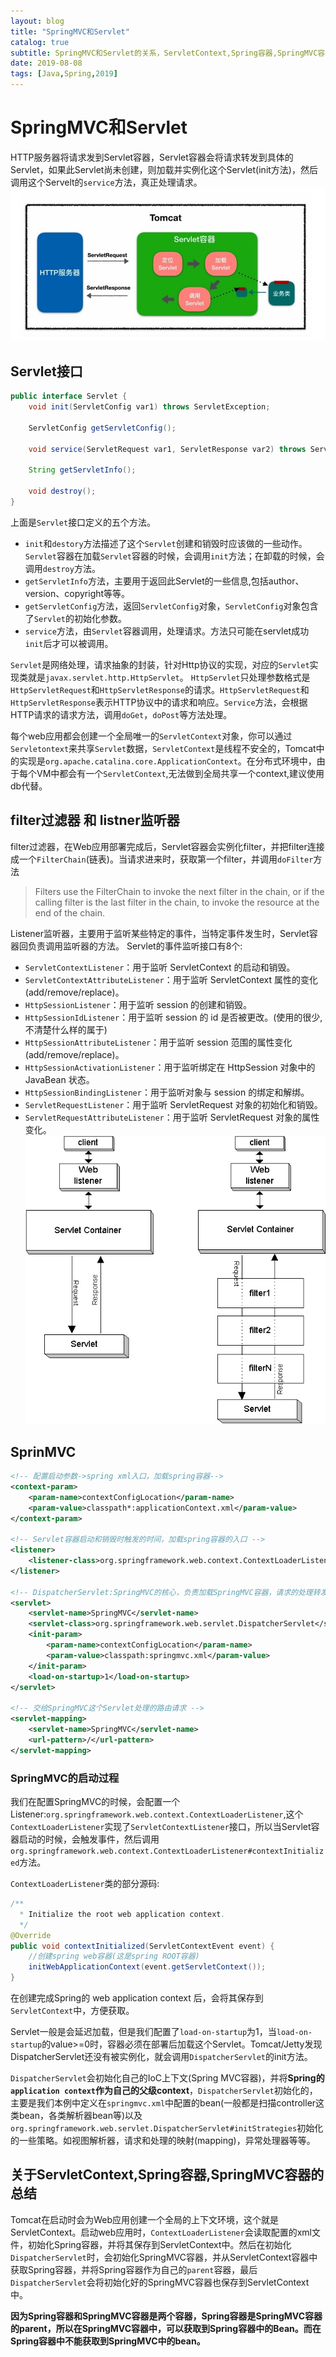 ```yaml
---
layout: blog
title: "SpringMVC和Servlet"
catalog: true
subtitle: SpringMVC和Servlet的关系，ServletContext,Spring容器,SpringMVC容器的区别
date: 2019-08-08
tags: [Java,Spring,2019]
---
```

# SpringMVC和Servlet
HTTP服务器将请求发到Servlet容器，Servlet容器会将请求转发到具体的Servlet，如果此Servlet尚未创建，则加载并实例化这个Servlet(init方法)，然后调用这个Servelt的`service`方法，真正处理请求。
![servlet容器](https://raw.githubusercontent.com/RussXia/RussXia.github.io/master/_pic/servlet-container.jpg)
## Servlet接口
```java
public interface Servlet {
    void init(ServletConfig var1) throws ServletException;

    ServletConfig getServletConfig();

    void service(ServletRequest var1, ServletResponse var2) throws ServletException, IOException;

    String getServletInfo();

    void destroy();
}
```
上面是`Servlet`接口定义的五个方法。
+ `init`和`destory`方法描述了这个`Servlet`创建和销毁时应该做的一些动作。`Servlet`容器在加载`Servlet`容器的时候，会调用`init`方法；在卸载的时候，会调用`destroy`方法。
+ `getServletInfo`方法，主要用于返回此Servlet的一些信息,包括author、version、copyright等等。
+ `getServletConfig`方法，返回`ServletConfig`对象，`ServletConfig`对象包含了`Servlet`的初始化参数。
+ `service`方法，由`Servlet`容器调用，处理请求。方法只可能在servlet成功`init`后才可以被调用。

`Servlet`是网络处理，请求抽象的封装，针对Http协议的实现，对应的`Servlet`实现类就是`javax.servlet.http.HttpServlet`。 `HttpServlet`只处理参数格式是`HttpServletRequest`和`HttpServletResponse`的请求。`HttpServletRequest`和`HttpServletResponse`表示HTTP协议中的请求和响应。`Service`方法，会根据HTTP请求的请求方法，调用`doGet`，`doPost`等方法处理。

每个web应用都会创建一个全局唯一的`ServletContext`对象，你可以通过`Servletontext`来共享`Servlet`数据，`ServletContext`是线程不安全的，Tomcat中的实现是`org.apache.catalina.core.ApplicationContext`。在分布式环境中，由于每个VM中都会有一个`ServletContext`,无法做到全局共享一个context,建议使用db代替。

## filter过滤器 和 listner监听器
filter过滤器，在Web应用部署完成后，Servlet容器会实例化filter，并把filter连接成一个`FilterChain`(链表)。当请求进来时，获取第一个filter，并调用`doFilter`方法
> Filters use the FilterChain to invoke the next filter in the chain, 
> or if the calling filter is the last filter in the chain, 
> to invoke the resource at the end of the chain.

Listener监听器，主要用于监听某些特定的事件，当特定事件发生时，Servlet容器回负责调用监听器的方法。
Servlet的事件监听接口有8个:
+ `ServletContextListener`：用于监听 ServletContext 的启动和销毁。
+ `ServletContextAttributeListener`：用于监听 ServletContext 属性的变化(add/remove/replace)。
+ `HttpSessionListener`：用于监听 session 的创建和销毁。
+ `HttpSessionIdListener`：用于监听 session 的 id 是否被更改。(使用的很少,不清楚什么样的属于)
+ `HttpSessionAttributeListener`：用于监听 session 范围的属性变化(add/remove/replace)。
+ `HttpSessionActivationListener`：用于监听绑定在 HttpSession 对象中的 JavaBean 状态。
+ `HttpSessionBindingListener`：用于监听对象与 session 的绑定和解绑。
+ `ServletRequestListener`：用于监听 ServletRequest 对象的初始化和销毁。
+ `ServletRequestAttributeListener`：用于监听 ServletRequest 对象的属性变化。
![HTTP请求处理流程](https://raw.githubusercontent.com/RussXia/RussXia.github.io/master/_pic/servlet-filtetr.gif)

## SprinMVC
```xml
<!-- 配置启动参数->spring xml入口，加载spring容器-->
<context-param>
    <param-name>contextConfigLocation</param-name>
    <param-value>classpath*:applicationContext.xml</param-value>
</context-param>

<!-- Servlet容器启动和销毁时触发的时间，加载spring容器的入口 -->
<listener>
    <listener-class>org.springframework.web.context.ContextLoaderListener</listener-class>
</listener>

<!-- DispatcherServlet:SpringMVC的核心，负责加载SpringMVC容器，请求的处理转发 -->
<servlet>
    <servlet-name>SpringMVC</servlet-name>
    <servlet-class>org.springframework.web.servlet.DispatcherServlet</servlet-class>
    <init-param>
        <param-name>contextConfigLocation</param-name>
        <param-value>classpath:springmvc.xml</param-value>
    </init-param>
    <load-on-startup>1</load-on-startup>
</servlet>

<!-- 交给SpringMVC这个Servlet处理的路由请求 -->
<servlet-mapping>
    <servlet-name>SpringMVC</servlet-name>
    <url-pattern>/</url-pattern>
</servlet-mapping>
```
### SpringMVC的启动过程
我们在配置SpringMVC的时候，会配置一个Listener:`org.springframework.web.context.ContextLoaderListener`,这个`ContextLoaderListener`实现了`ServletContextListener`接口，所以当Servlet容器启动的时候，会触发事件，然后调用`org.springframework.web.context.ContextLoaderListener#contextInitialized`方法。

`ContextLoaderListener`类的部分源码:
```java
/**
  * Initialize the root web application context.
  */
@Override
public void contextInitialized(ServletContextEvent event) {
    //创建spring web容器(这是spring ROOT容器)
    initWebApplicationContext(event.getServletContext());
}
```
在创建完成Spring的 web application context 后，会将其保存到`ServletContext`中，方便获取。

Servlet一般是会延迟加载，但是我们配置了`load-on-startup`为1，当`load-on-startup`的value>=0时，容器必须在部署后加载这个Servlet。Tomcat/Jetty发现DispatcherServlet还没有被实例化，就会调用`DispatcherServlet`的init方法。

`DispatcherServlet`会初始化自己的IoC上下文(Spring MVC容器)，并将<B>Spring的`application context`作为自己的父级context</B>，`DispatcherServlet`初始化的，主要是我们本例中定义在`springmvc.xml`中配置的bean(一般都是扫描controller这类bean，各类解析器bean等)以及`org.springframework.web.servlet.DispatcherServlet#initStrategies`初始化的一些策略。如视图解析器，请求和处理的映射(mapping)，异常处理器等等。

## 关于ServletContext,Spring容器,SpringMVC容器的总结
Tomcat在启动时会为Web应用创建一个全局的上下文环境，这个就是ServletContext。启动web应用时，`ContextLoaderListener`会读取配置的xml文件，初始化Spring容器，并将其保存到ServletContext中。然后在初始化`DispatcherServlet`时，会初始化SpringMVC容器，并从ServletContext容器中获取Spring容器，并将Spring容器作为自己的`parent`容器，最后`DispatcherServlet`会将初始化好的SpringMVC容器也保存到ServletContext中。

<B>因为Spring容器和SpringMVC容器是两个容器，Spring容器是SpringMVC容器的parent，所以在SpringMVC容器中，可以获取到Spring容器中的Bean。而在Spring容器中不能获取到SpringMVC中的bean。</B>